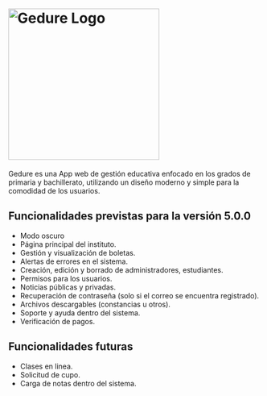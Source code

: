 # <img src='./frontend/src/imgs/gedure-logo-recto.svg' alt='Gedure Logo' width='300' />
Gedure es una App web de gestión educativa enfocado en los grados de primaria y bachillerato, utilizando un diseño moderno y simple para la comodidad de los usuarios.

## Funcionalidades previstas para la versión 5.0.0
- Modo oscuro
- Página principal del instituto.
- Gestión y visualización de boletas.
- Alertas de errores en el sistema.
- Creación, edición y borrado de administradores, estudiantes.
- Permisos para los usuarios.
- Noticias públicas y privadas.
- Recuperación de contraseña (solo si el correo se encuentra registrado).
- Archivos descargables (constancias u otros).
- Soporte y ayuda dentro del sistema.
- Verificación de pagos.

## Funcionalidades futuras
- Clases en linea.
- Solicitud de cupo.
- Carga de notas dentro del sistema.
